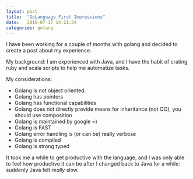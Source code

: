```yaml
---
layout: post
title:  "GoLanguage First Impressions"
date:   2016-07-17 14:21:34
categories: golang
---
```


I have been working for a couple of months with golang and decided to create a post about my experience.

My background: I am experienced with Java, and I have the habit of crating ruby and scala scripts to help me automatize tasks.

My considerations:

-  Golang is not object oriented.
-  Golang has pointers
-  Golang has functional capabilities
-  Golang does not directly provide means for inheritance (not OO), you should use composition
-  Golang is maintained by google =)
-  Golang is FAST
-  Golang error handling is (or can be) really verbose
-  Golang is compiled
-  Golang is strong typed

It took me a while to get productive with the language, and I was only able to feel how productive it can be after I changed back to Java for a while: suddenly Java felt *really* slow.
